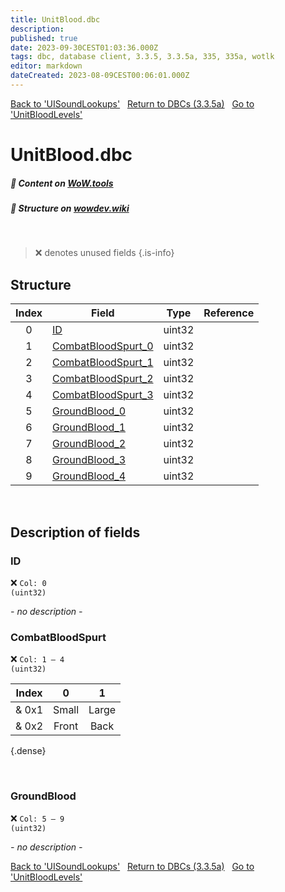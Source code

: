 ```yaml
---
title: UnitBlood.dbc
description:
published: true
date: 2023-09-30CEST01:03:36.000Z
tags: dbc, database client, 3.3.5, 3.3.5a, 335, 335a, wotlk
editor: markdown
dateCreated: 2023-08-09CEST00:06:01.000Z
---
```

<a href="https://trinitycore.info/files/DBC/335/uisoundlookups" class="mt-5 v-btn v-btn--depressed v-btn--flat v-btn--outlined theme--light v-size--default darkblue--text text--lighten-3"><span class="v-btn__content"><i aria-hidden="true" class="v-icon notranslate v-icon--left mdi mdi-arrow-left theme--light"></i><span>Back to 'UISoundLookups'</span></span></a>&nbsp;&nbsp;&nbsp;<a href="https://trinitycore.info/files/DBC/335/DBC" class="mt-5 v-btn v-btn--depressed v-btn--flat v-btn--outlined theme--light v-size--default darkblue--text text--lighten-3"><span class="v-btn__content"><i aria-hidden="true" class="v-icon notranslate v-icon--left mdi mdi-home-outline theme--light"></i><span>Return to DBCs (3.3.5a)</span></span></a>&nbsp;&nbsp;&nbsp;<a href="https://trinitycore.info/files/DBC/335/unitbloodlevels" class="mt-5 v-btn v-btn--depressed v-btn--flat v-btn--outlined theme--light v-size--default darkblue--text text--lighten-3"><span class="v-btn__content"><span>Go to 'UnitBloodLevels'</span><i aria-hidden="true" class="v-icon notranslate v-icon--right mdi mdi-arrow-right theme--light"></i></span></a>

# UnitBlood.dbc
##### :open_book: Content on [WoW.tools](https://wow.tools/dbc/?dbc=unitblood&build=3.3.5.12340)
##### :pencil: Structure on [wowdev.wiki](https://wowdev.wiki/DB/UnitBlood)
&nbsp;

> :x: denotes unused fields
{.is-info}


## Structure

| Index | Field | Type | Reference |
| :---: | --- | :---: | --- |
| 0 | [ID](#id) | uint32 |  |
| 1 | [CombatBloodSpurt_0](#combatbloodspurt) | uint32 |  |
| 2 | [CombatBloodSpurt_1](#combatbloodspurt) | uint32 |  |
| 3 | [CombatBloodSpurt_2](#combatbloodspurt) | uint32 |  |
| 4 | [CombatBloodSpurt_3](#combatbloodspurt) | uint32 |  |
| 5 | [GroundBlood_0](#groundblood) | uint32 |  |
| 6 | [GroundBlood_1](#groundblood) | uint32 |  |
| 7 | [GroundBlood_2](#groundblood) | uint32 |  |
| 8 | [GroundBlood_3](#groundblood) | uint32 |  |
| 9 | [GroundBlood_4](#groundblood) | uint32 |  |
&nbsp;
## Description of fields

### ID
:x: <code>Col: 0 (uint32)</code>

*- no description -*
&nbsp;

### CombatBloodSpurt
:x: <code>Col: 1 &ndash; 4 (uint32)</code>

| Index | 0 | 1 |
| :--: | :--: | :--: |
| & 0x1 | Small | Large |
| & 0x2 | Front | Back |
{.dense}

&nbsp;

### GroundBlood
:x: <code>Col: 5 &ndash; 9 (uint32)</code>

*- no description -*
&nbsp;

<a href="https://trinitycore.info/files/DBC/335/uisoundlookups" class="mt-5 v-btn v-btn--depressed v-btn--flat v-btn--outlined theme--light v-size--default darkblue--text text--lighten-3"><span class="v-btn__content"><i aria-hidden="true" class="v-icon notranslate v-icon--left mdi mdi-arrow-left theme--light"></i><span>Back to 'UISoundLookups'</span></span></a>&nbsp;&nbsp;&nbsp;<a href="https://trinitycore.info/files/DBC/335/DBC" class="mt-5 v-btn v-btn--depressed v-btn--flat v-btn--outlined theme--light v-size--default darkblue--text text--lighten-3"><span class="v-btn__content"><i aria-hidden="true" class="v-icon notranslate v-icon--left mdi mdi-home-outline theme--light"></i><span>Return to DBCs (3.3.5a)</span></span></a>&nbsp;&nbsp;&nbsp;<a href="https://trinitycore.info/files/DBC/335/unitbloodlevels" class="mt-5 v-btn v-btn--depressed v-btn--flat v-btn--outlined theme--light v-size--default darkblue--text text--lighten-3"><span class="v-btn__content"><span>Go to 'UnitBloodLevels'</span><i aria-hidden="true" class="v-icon notranslate v-icon--right mdi mdi-arrow-right theme--light"></i></span></a>
